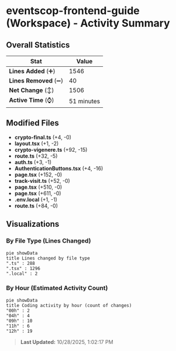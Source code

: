 # eventscop-frontend-guide (Workspace) - Activity Summary 

## Overall Statistics

| Stat                   | Value                                                             |
| ---------------------- | ----------------------------------------------------------------- |
| **Lines Added** (➕)   | 1546                                          |
| **Lines Removed** (➖) | 40                                        |
| **Net Change** (↕)    | 1506                |
| **Active Time** (⌚)   | 51 minutes |


## Modified Files
- **crypto-final.ts** (+4, -0)
- **layout.tsx** (+1, -2)
- **crypto-vigenere.ts** (+92, -15)
- **route.ts** (+32, -5)
- **auth.ts** (+3, -1)
- **AuthenticationButtons.tsx** (+4, -16)
- **page.tsx** (+152, -0)
- **track-visit.ts** (+52, -0)
- **page.tsx** (+510, -0)
- **page.tsx** (+611, -0)
- **.env.local** (+1, -1)
- **route.ts** (+84, -0)

## Visualizations

### By File Type (Lines Changed)

```mermaid
pie showData
title Lines changed by file type
".ts" : 288
".tsx" : 1296
".local" : 2
```

### By Hour (Estimated Activity Count)

```mermaid
pie showData
title Coding activity by hour (count of changes)
"00h" : 2
"04h" : 4
"09h" : 10
"11h" : 6
"12h" : 19
```


> **Last Updated:** 10/28/2025, 1:02:17 PM